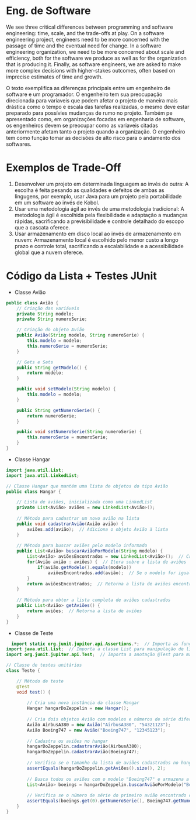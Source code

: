 # Eng. de Software

We see three critical differences between programming and software engineering: time, scale, and the trade-offs at play. On a software engineering project, engineers need to be more concerned with the passage of time and the eventual need for change. In a software engineering organization, we need to be more concerned about scale and efficiency, both for the software we produce as well as for the organization that is producing it. Finally, as software engineers, we are asked to make more complex decisions with higher-stakes outcomes, often based on imprecise estimates of time and growth.

O texto exemplifica as diferenças principais entre um engenheiro de software e um programador. O engenheiro tem sua preocupação direcionada para variaveis que podem afetar o projeto de maneira mais drástica como o tempo e escala das tarefas realizadas, o mesmo deve estar preparado para possívies mudanças de rumo no projeto. Também pe apresentado como, em organizações focadas em engenharia de software, os engenheiros devem se preocupar como as variaveis citadas anteriormente afetam tanto o projeto quando a organização. O engenheiro tem como função tomar as decisões de alto risco para o andamento dos softwares.

# Exemplos de Trade-Off
1. Desenvolver um projeto em determinada linguagem ao invés de outra: A escolha é feita pesando as qualidades e defeitos de ambas as lingugens, por exemplo, usar Java para um projeto pela portabilidade em um software ao invés de Kobol.
2. Usar uma metodologia ágil ao invés de uma metodologia tradicional: A metodologia ágil é escolhida pela flexibilidade e adaptação a mudanças rápidas, sacrificando a previsibilidade e controle detalhado do escopo que a cascata oferece.
3. Usar armazenamento em disco local ao invés de armazenamento em nuvem: Armazenamento local é escolhido pelo menor custo a longo prazo e controle total, sacrificando a escalabilidade e a acessibilidade global que a nuvem oferece.

# Código da Lista + Testes JUnit

- Classe Avião

```java
public class Avião {
    // Criação das variáveis
    private String modelo;
    private String numeroSerie;

    // Criação do objeto Avião
    public Avião(String modelo, String numeroSerie) {
        this.modelo = modelo;
        this.numeroSerie = numeroSerie;
    }

    // Gets e Sets
    public String getModelo() {
        return modelo;
    }

    public void setModelo(String modelo) {
        this.modelo = modelo;
    }

    public String getNumeroSerie() {
        return numeroSerie;
    }

    public void setNumeroSerie(String numeroSerie) {
        this.numeroSerie = numeroSerie;
    }
}
```
- Classe Hangar

```java
import java.util.List;
import java.util.LinkedList;

// Classe Hangar que mantém uma lista de objetos do tipo Avião
public class Hangar {

    // Lista de aviões, inicializada como uma LinkedList
    private List<Avião> aviões = new LinkedList<Avião>();
    
    // Método para cadastrar um novo avião na lista
    public void cadastrarAvião(Avião avião) {
        aviões.add(avião);  // Adiciona o objeto Avião à lista
    }
    
    // Método para buscar aviões pelo modelo informado
    public List<Avião> buscarAviãoPorModelo(String modelo) {
        List<Avião> aviõesEncontrados = new LinkedList<Avião>();  // Cria uma lista para armazenar os aviões encontrados
        for(Avião avião : aviões) {  // Itera sobre a lista de aviões
            if(avião.getModelo().equals(modelo)) 
                aviõesEncontrados.add(avião);  // Se o modelo for igual, adiciona o avião à lista de encontrados
        }
        return aviõesEncontrados;  // Retorna a lista de aviões encontrados com o modelo solicitado
    }
    
    // Método para obter a lista completa de aviões cadastrados
    public List<Avião> getAviões() {
        return aviões;  // Retorna a lista de aviões
    }
}
```

- Classe de Teste

```java
  import static org.junit.jupiter.api.Assertions.*;  // Importa as funções de assert do JUnit para verificações de teste
import java.util.List;  // Importa a classe List para manipulação de listas
import org.junit.jupiter.api.Test;  // Importa a anotação @Test para marcar métodos de teste

// Classe de testes unitários
class Teste {

    // Método de teste
    @Test
    void test() {
        
        // Cria uma nova instância da classe Hangar
        Hangar hangarDoZeppelin = new Hangar();
        
        // Cria dois objetos Avião com modelos e números de série diferentes
        Avião AirbusA380 = new Avião("AirbusA380", "54321123");
        Avião Boeing747 = new Avião("Boeing747", "12345123");
        
        // Cadastra os aviões no hangar
        hangarDoZeppelin.cadastrarAvião(AirbusA380);
        hangarDoZeppelin.cadastrarAvião(Boeing747);
        
        // Verifica se o tamanho da lista de aviões cadastrados no hangar é 2
        assertEquals(hangarDoZeppelin.getAviões().size(), 2);
        
        // Busca todos os aviões com o modelo "Boeing747" e armazena a lista de resultados
        List<Avião> boeings = hangarDoZeppelin.buscarAviãoPorModelo("Boeing747");
        
        // Verifica se o número de série do primeiro avião encontrado corresponde ao número de série do Boeing747
        assertEquals(boeings.get(0).getNumeroSerie(), Boeing747.getNumeroSerie());
    }
}
```
